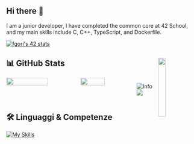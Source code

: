 ## Hi there 👋
I am a junior developer,
I have completed the common core at 42 School, and my main skills include C, C++, TypeScript, and Dockerfile.

[![fgori's 42 stats](https://badge.mediaplus.ma/greenbinary/fgori?1337Badge=off&UM6P=off)](https://github.com/oakoudad/badge42)

## 📊 GitHub Stats <img align="right" width="20%" src="https://komarev.com/ghpvc/?username=fgori42&label=PROFILE+VIEWS">
<div style="display: flex; justify-content: center;">
  <img width="56%" src="https://github-readme-stats.vercel.app/api?username=fgori42&theme=radical&show_icons=true">
  <img width="42.5%" src="https://github-readme-stats.vercel.app/api/top-langs/?username=fgori42&theme=radical&layout=compact">

  ![Info](https://github-profile-summary-cards.vercel.app/api/cards/profile-details?username=fgori42&theme=radical)
  ![](https://github-profile-summary-cards.vercel.app/api/cards/productive-time?username=fgori42&theme=radical)
</div>

## 🛠️ Linguaggi & Competenze

[![My Skills](https://skillicons.dev/icons?i=c,cpp,cs,git,github,linux,ts,docker,blender)](https://skillicons.dev)


